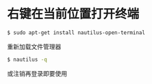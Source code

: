 # 右键在当前位置打开终端

```bash
$ sudo apt-get install nautilus-open-terminal
```

重新加载文件管理器         

```bash
$ nautilus -q
```

或注销再登录即要使用        

